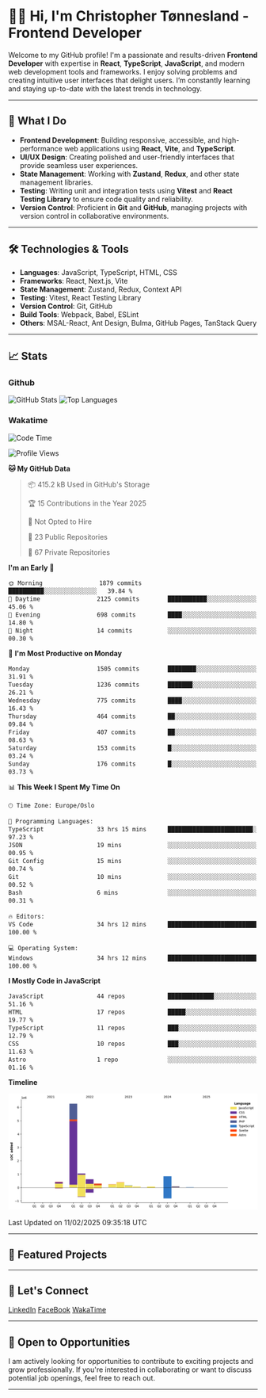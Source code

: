 
# 👨‍💻 Hi, I'm Christopher Tønnesland - Frontend Developer

Welcome to my GitHub profile! I'm a passionate and results-driven **Frontend Developer** with expertise in **React**, **TypeScript**, **JavaScript**, and modern web development tools and frameworks. I enjoy solving problems and creating intuitive user interfaces that delight users. I’m constantly learning and staying up-to-date with the latest trends in technology.

---

## 🌟 What I Do

- **Frontend Development**: Building responsive, accessible, and high-performance web applications using **React**, **Vite**, and **TypeScript**.
- **UI/UX Design**: Creating polished and user-friendly interfaces that provide seamless user experiences.
- **State Management**: Working with **Zustand**, **Redux**, and other state management libraries.
- **Testing**: Writing unit and integration tests using **Vitest** and **React Testing Library** to ensure code quality and reliability.
- **Version Control**: Proficient in **Git** and **GitHub**, managing projects with version control in collaborative environments.

---

## 🛠 Technologies & Tools

- **Languages**: JavaScript, TypeScript, HTML, CSS
- **Frameworks**: React, Next.js, Vite
- **State Management**: Zustand, Redux, Context API
- **Testing**: Vitest, React Testing Library
- **Version Control**: Git, GitHub
- **Build Tools**: Webpack, Babel, ESLint
- **Others**: MSAL-React, Ant Design, Bulma, GitHub Pages, TanStack Query

---

## 📈 Stats

### Github

![GitHub Stats](https://github-readme-stats.vercel.app/api?username=christonn93&layout=compact&show_icons=true&theme=dark)
![Top Languages](https://github-readme-stats.vercel.app/api/top-langs/?username=christonn93&layout=compact&show_icons=true&theme=dark)

### Wakatime
<!--START_SECTION:waka-->
![Code Time](http://img.shields.io/badge/Code%20Time-995%20hrs%2028%20mins-blue)

![Profile Views](http://img.shields.io/badge/Profile%20Views-35-blue)

**🐱 My GitHub Data**

> 📦 415.2 kB Used in GitHub's Storage
 >
> 🏆 15 Contributions in the Year 2025
 >
> 🚫 Not Opted to Hire
 >
> 📜 23 Public Repositories
 >
> 🔑 67 Private Repositories
 >
**I'm an Early 🐤**

```text
🌞 Morning                1879 commits        ██████████░░░░░░░░░░░░░░░   39.84 % 
🌆 Daytime                2125 commits        ███████████░░░░░░░░░░░░░░   45.06 % 
🌃 Evening                698 commits         ████░░░░░░░░░░░░░░░░░░░░░   14.80 % 
🌙 Night                  14 commits          ░░░░░░░░░░░░░░░░░░░░░░░░░   00.30 % 
```

📅 **I'm Most Productive on Monday**

```text
Monday                   1505 commits        ████████░░░░░░░░░░░░░░░░░   31.91 % 
Tuesday                  1236 commits        ███████░░░░░░░░░░░░░░░░░░   26.21 % 
Wednesday                775 commits         ████░░░░░░░░░░░░░░░░░░░░░   16.43 % 
Thursday                 464 commits         ██░░░░░░░░░░░░░░░░░░░░░░░   09.84 % 
Friday                   407 commits         ██░░░░░░░░░░░░░░░░░░░░░░░   08.63 % 
Saturday                 153 commits         █░░░░░░░░░░░░░░░░░░░░░░░░   03.24 % 
Sunday                   176 commits         █░░░░░░░░░░░░░░░░░░░░░░░░   03.73 % 
```

📊 **This Week I Spent My Time On**

```text
🕑︎ Time Zone: Europe/Oslo

💬 Programming Languages: 
TypeScript               33 hrs 15 mins      ████████████████████████░   97.23 % 
JSON                     19 mins             ░░░░░░░░░░░░░░░░░░░░░░░░░   00.95 % 
Git Config               15 mins             ░░░░░░░░░░░░░░░░░░░░░░░░░   00.74 % 
Git                      10 mins             ░░░░░░░░░░░░░░░░░░░░░░░░░   00.52 % 
Bash                     6 mins              ░░░░░░░░░░░░░░░░░░░░░░░░░   00.31 % 

🔥 Editors: 
VS Code                  34 hrs 12 mins      █████████████████████████   100.00 % 

💻 Operating System: 
Windows                  34 hrs 12 mins      █████████████████████████   100.00 % 
```

**I Mostly Code in JavaScript**

```text
JavaScript               44 repos            █████████████░░░░░░░░░░░░   51.16 % 
HTML                     17 repos            █████░░░░░░░░░░░░░░░░░░░░   19.77 % 
TypeScript               11 repos            ███░░░░░░░░░░░░░░░░░░░░░░   12.79 % 
CSS                      10 repos            ███░░░░░░░░░░░░░░░░░░░░░░   11.63 % 
Astro                    1 repo              ░░░░░░░░░░░░░░░░░░░░░░░░░   01.16 % 
```

**Timeline**

![Lines of Code chart](https://raw.githubusercontent.com/Christonn93/Christonn93/main/assets/bar_graph.png)

 Last Updated on 11/02/2025 09:35:18 UTC
<!--END_SECTION:waka-->
---

## 🚀 Featured Projects

---

## 💬 Let's Connect

[LinkedIn]()
[FaceBook]()
[WakaTime](https://wakatime.com/@Christonn93)

---

## 💼 Open to Opportunities

I am actively looking for opportunities to contribute to exciting projects and grow professionally. If you're interested in collaborating or want to discuss potential job openings, feel free to reach out.

---
